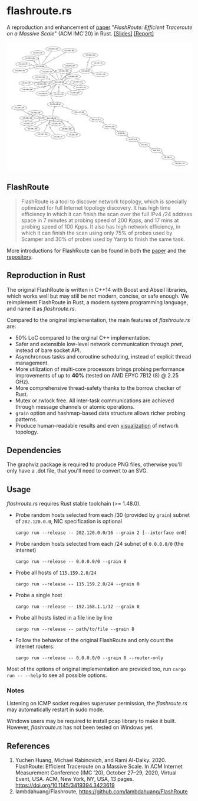 # flashroute.rs

A reproduction and enhancement of [paper](https://dl.acm.org/doi/10.1145/3419394.3423619) "*FlashRoute: Efficient Traceroute on a Massive Scale*" (ACM IMC'20) in Rust. [[Slides]](res/slides.pdf) [[Report]](res/report.pdf)

![fr](res/fr_report.png)

## FlashRoute
> FlashRoute is a tool to discover network topology, which is specially optimized for full Internet topology discovery. 
> It has high time efficiency in which it can finish the scan over the full IPv4 /24 address space in 7 minutes at probing speed of 200 Kpps, and 17 mins at probing speed of 100 Kpps.
> It also has high network efficiency, in which it can finish the scan using only 75% of probes used by Scamper and 30% of probes used by Yarrp to finish the same task.

More introductions for FlashRoute can be found in both the [paper](https://dl.acm.org/doi/10.1145/3419394.3423619) and the [repository](https://github.com/lambdahuang/FlashRoute).

## Reproduction in Rust
The original FlashRoute is written in C++14 with Boost and Abseil libraries, which works well but may still be not modern, concise, or safe enough.
We reimplement FlashRoute in Rust, a modern system programming language, and name it as *flashroute.rs*.

Compared to the original implementation, the main features of *flashroute.rs* are:
- 50% LoC compared to the orginal C++ implementation.
- Safer and extensible low-level network communication through *pnet*, instead of bare socket API.
- Asynchronous tasks and coroutine scheduling, instead of explicit thread management.
- More utilization of multi-core processors brings probing performance improvements of up to **40%** (tested on AMD EPYC 7B12 (8) @ 2.25 GHz).
- More comprehensive thread-safety thanks to the borrow checker of Rust.
- Mutex or rwlock free. All inter-task communications are achieved through message channels or atomic operations.
- `grain` option and hashmap-based data structure allows richer probing patterns.
- Produce human-readable results and even [visualization](res/fr_huge.png) of network topology.

## Dependencies
The graphviz package is required to produce PNG files, otherwise you'll only have a .dot file, that you'll need to convert to an SVG.

## Usage
*flashroute.rs* requires Rust stable toolchain (>= 1.48.0). 
- Probe random hosts selected from each /30 (provided by `grain`) subnet of `202.120.0.0`, NIC specification is optional
    ```shell
    cargo run --release -- 202.120.0.0/16 --grain 2 [--interface en0]
    ```
- Probe random hosts selected from each /24 subnet of `0.0.0.0/0` (the internet)
    ```shell
    cargo run --release -- 0.0.0.0/0 --grain 8
    ```
- Probe all hosts of `115.159.2.0/24`
    ```shell
    cargo run --release -- 115.159.2.0/24 --grain 0
    ```
- Probe a single host
    ```shell
    cargo run --release -- 192.168.1.1/32 --grain 0
    ```
- Probe all hosts listed in a file line by line
    ```shell
    cargo run --release -- path/to/file --grain 8
    ```
- Follow the behavior of the original FlashRoute and only count the internet routers:
    ```shell
    cargo run --release -- 0.0.0.0/0 --grain 8 --router-only
    ```
Most of the options of original implementation are provided too, run `cargo run -- --help` to see all possible options.

### Notes

Listening on ICMP socket requires superuser permission, the *flashroute.rs* may automatically restart in sudo mode.

Windows users may be required to install pcap library to make it built. However, *flashroute.rs* has not been tested on Windows yet.

## References
1. Yuchen Huang, Michael Rabinovich, and Rami Al-Dalky. 2020. FlashRoute: Efficient Traceroute on a Massive Scale. In ACM Internet Measurement Conference (IMC ’20), October 27–29, 2020, Virtual Event, USA. ACM, New York, NY, USA, 13 pages. https://doi.org/10.1145/3419394.3423619
2. lambdahuang/Flashroute, https://github.com/lambdahuang/FlashRoute
